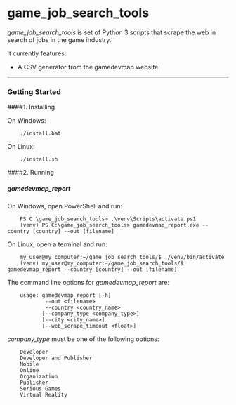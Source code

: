 game_job_search_tools
=======

_game_job_search_tools_ is set of Python 3 scripts that scrape the web in search of jobs in the game industry.

It currently features:

 - A CSV generator from the gamedevmap website


----------
### Getting Started

####1.  Installing

On Windows:

		./install.bat

On Linux:

		./install.sh


####2. Running

##### _gamedevmap_report_


On Windows, open PowerShell and run:

		
		PS C:\game_job_search_tools> .\venv\Scripts\activate.ps1
		(venv) PS C:\game_job_search_tools> gamedevmap_report.exe --country [country] --out [filename]

On Linux, open a terminal and run:

		my_user@my_computer:~/game_job_search_tools/$ ./venv/bin/activate
		(venv) my_user@my_computer:~/game_job_search_tools/$ gamedevmap_report --country [country] --out [filename]


The command line options for _gamedevmap_report_ are:

		usage: gamedevmap_report [-h] 
				--out <filename>
                --country <country_name>
               [--company_type <company_type>]
               [--city <city_name>]
               [--web_scrape_timeout <float>] 

_company_type_ must be one of the following options: 

		Developer
		Developer and Publisher
		Mobile
		Online
		Organization
		Publisher
		Serious Games
		Virtual Reality